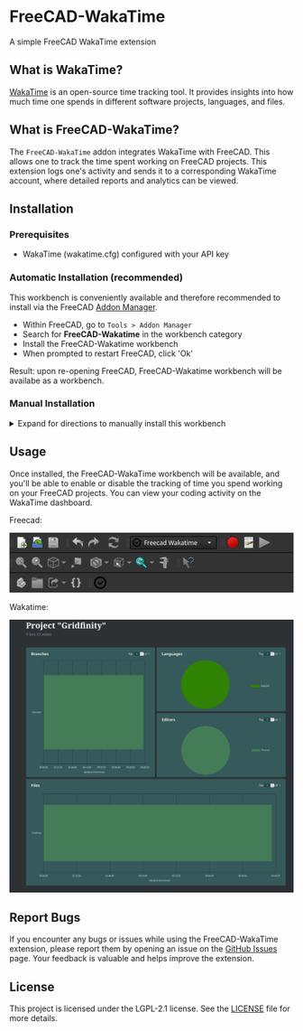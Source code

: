 # FreeCAD-WakaTime
A simple FreeCAD WakaTime extension

## What is WakaTime?
[WakaTime](https://wakatime.com/) is an open-source time tracking tool. It provides insights into how much time one spends in different software projects, languages, and files.

## What is FreeCAD-WakaTime?
The `FreeCAD-WakaTime` addon integrates WakaTime with FreeCAD. This allows one to track the time spent working on FreeCAD projects. This extension logs one's activity and sends it to a corresponding WakaTime account, where detailed reports and analytics can be viewed.

## Installation

### Prerequisites
- WakaTime (wakatime.cfg) configured with your API key 


### Automatic Installation (recommended)

This workbench is conveniently available and therefore recommended to install via the FreeCAD [Addon Manager](https://wiki.freecad.org/Std_AddonMgr).  

* Within FreeCAD, go to `Tools > Addon Manager`
* Search for **FreeCAD-Wakatime** in the workbench category
* Install the FreeCAD-Wakatime workbench
* When prompted to restart FreeCAD, click 'Ok'

Result: upon re-opening FreeCAD, FreeCAD-Wakatime workbench will be availabe as a workbench.

### Manual Installation

<details><summary>Expand for directions to manually install this workbench</summary>

The install path for FreeCAD modules depends on the operating system used.

To find the user's application data directory, enter the following command in FreeCAD's Python console:

```python
App.getUserAppDataDir()
```

Examples for different operating systems:

- **Linux:** `/home/<user>/.local/share/FreeCAD/Mod/`
- **macOS:** `/Users/<user>/Library/Preferences/FreeCAD/Mod/`
- **Windows:** `C:\Users\<user>\AppData\Roaming\FreeCAD\Mod\`

Navigate to the `Mod` directory (create it if it doesn't exist) using the CLI and use Git to install FreeCAD-WakaTime:

```shell
git clone https://github.com/Pegoku/FreeCAD-WakaTime.git
```

#### Manual Update

Navigate to the `Mod/freecad-wakatime` directory using the CLI and use Git to update the extension:

```shell
git pull
```

</details>

## Usage
Once installed, the FreeCAD-WakaTime workbench will be available, and you'll be able to enable or disable the tracking of time you spend working on your FreeCAD projects. You can view your coding activity on the WakaTime dashboard.

Freecad:

![FreeCAD](image.png)

Wakatime:

![Wakatime](image-1.png)

## Report Bugs

If you encounter any bugs or issues while using the FreeCAD-WakaTime extension, please report them by opening an issue on the [GitHub Issues](https://github.com/Pegoku/FreeCAD-WakaTime/issues) page.
Your feedback is valuable and helps improve the extension.

## License
This project is licensed under the LGPL-2.1 license. See the [LICENSE](https://github.com/Pegoku/FreeCAD-WakaTime/blob/main/LICENSE) file for more details.

